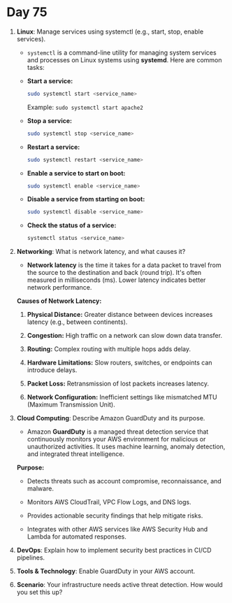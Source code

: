 # Day 75


1. **Linux**: Manage services using systemctl (e.g., start, stop, enable services).
   - `systemctl` is a command-line utility for managing system services and processes on Linux systems using **systemd**. Here are common tasks:
 
    - **Start a service:**  
      ```bash
      sudo systemctl start <service_name>
      ```
      Example: `sudo systemctl start apache2`
   
    - **Stop a service:**  
      ```bash
      sudo systemctl stop <service_name>
      ```
   
    - **Restart a service:**  
      ```bash
      sudo systemctl restart <service_name>
      ```
    
    - **Enable a service to start on boot:**  
      ```bash
      sudo systemctl enable <service_name>
       ```
    
    - **Disable a service from starting on boot:**  
      ```bash
      sudo systemctl disable <service_name>
      ```
    
    - **Check the status of a service:**  
      ```bash
      systemctl status <service_name>
      ```


2. **Networking**: What is network latency, and what causes it?
   - **Network latency** is the time it takes for a data packet to travel from the source to the destination and back (round trip). It's often measured in milliseconds (ms). Lower latency indicates better network performance.

   **Causes of Network Latency:**
    1. **Physical Distance:** Greater distance between devices increases latency (e.g., between continents).
    
    2. **Congestion:** High traffic on a network can slow down data transfer.
    
    3. **Routing:** Complex routing with multiple hops adds delay.
    
    4. **Hardware Limitations:** Slow routers, switches, or endpoints can introduce delays.
    
    5. **Packet Loss:** Retransmission of lost packets increases latency.
    
    6. **Network Configuration:** Inefficient settings like mismatched MTU (Maximum Transmission Unit).


3. **Cloud Computing**: Describe Amazon GuardDuty and its purpose.
    - Amazon **GuardDuty** is a managed threat detection service that continuously monitors your AWS environment for malicious or unauthorized activities. It uses machine learning, anomaly detection, and integrated threat intelligence.

   **Purpose:**
    - Detects threats such as account compromise, reconnaissance, and malware.
    
    - Monitors AWS CloudTrail, VPC Flow Logs, and DNS logs.
   
    - Provides actionable security findings that help mitigate risks.
   
    - Integrates with other AWS services like AWS Security Hub and Lambda for automated responses.

 
4. **DevOps**: Explain how to implement security best practices in CI/CD pipelines.

5. **Tools & Technology**: Enable GuardDuty in your AWS account.

6. **Scenario**: Your infrastructure needs active threat detection. How would you set this up?


